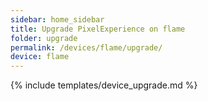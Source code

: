 ```yaml
---
sidebar: home_sidebar
title: Upgrade PixelExperience on flame
folder: upgrade
permalink: /devices/flame/upgrade/
device: flame
---
```

{% include templates/device_upgrade.md %}
